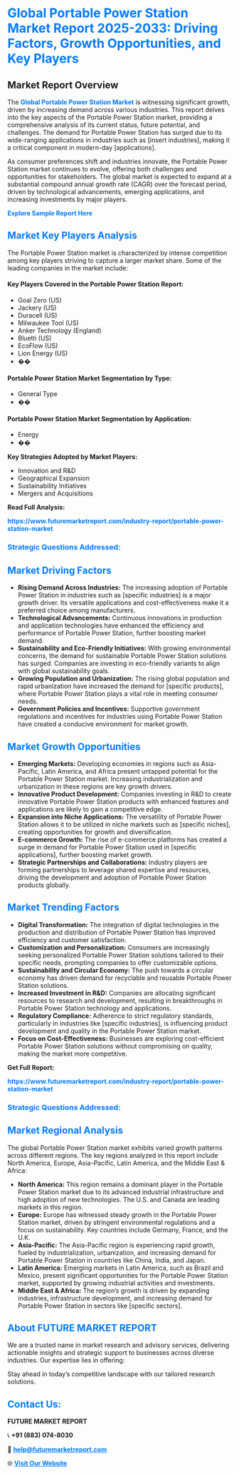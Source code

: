 <h1 style="color: #007BFF;">Global Portable Power Station Market Report 2025-2033: Driving Factors, Growth Opportunities, and Key Players</h1>

<section id="overview">
<h2>Market Report Overview</h2>
<p>The <a href="https://www.futuremarketreport.com/industry-report/portable-power-station-market" style="color: #007BFF; text-decoration: none;"><strong>Global Portable Power Station Market</strong></a> is witnessing significant growth, driven by increasing demand across various industries. This report delves into the key aspects of the Portable Power Station market, providing a comprehensive analysis of its current status, future potential, and challenges. The demand for Portable Power Station has surged due to its wide-ranging applications in industries such as [insert industries], making it a critical component in modern-day [applications].</p>
<p>As consumer preferences shift and industries innovate, the Portable Power Station market continues to evolve, offering both challenges and opportunities for stakeholders. The global market is expected to expand at a substantial compound annual growth rate (CAGR) over the forecast period, driven by technological advancements, emerging applications, and increasing investments by major players.</p>
</section>

<section id="overview">
<p><a href="https://www.futuremarketreport.com/request-sample/reportId=118030" style="color: #007BFF; text-decoration: none;"><strong>Explore Sample Report Here</strong></a></p>
</section>

<section id="key-players">
<h2 style="color: #007BFF;">Market Key Players Analysis</h2>
<p>The Portable Power Station market is characterized by intense competition among key players striving to capture a larger market share. Some of the leading companies in the market include:</p>
<h4>Key Players Covered in the Portable Power Station Report:</h4>
<ul><li>Goal Zero (US)</li><li>Jackery (US)</li><li>Duracell (US)</li><li>Milwaukee Tool (US)</li><li>Anker Technology (England)</li><li>Bluetti (US)</li><li>EcoFlow (US)</li><li>Lion Energy (US)</li><li>��</li></ul>
<h4>Portable Power Station Market Segmentation by Type:</h4>
<ul><li>General Type</li><li>��</li></ul>

<h4>Portable Power Station Market Segmentation by Application:</h4>
<ul><li>Energy</li><li>��</li></ul>
<p><strong>Key Strategies Adopted by Market Players:</strong></p>
<ul>
<li>Innovation and R&D</li>
<li>Geographical Expansion</li>
<li>Sustainability Initiatives</li>
<li>Mergers and Acquisitions</li>
</ul>
</section>

<section>
<p><strong>Read Full Analysis: </strong></p><a href="https://www.futuremarketreport.com/industry-report/portable-power-station-market" style="color: #007BFF; text-decoration: none;"><strong>https://www.futuremarketreport.com/industry-report/portable-power-station-market</strong></a>
<h3 style="color: #007BFF;">Strategic Questions Addressed:</h3>
</section>

<section id="driving-factors">
<h2 style="color: #007BFF;">Market Driving Factors</h2>
<ul>
<li><strong>Rising Demand Across Industries:</strong> The increasing adoption of Portable Power Station in industries such as [specific industries] is a major growth driver. Its versatile applications and cost-effectiveness make it a preferred choice among manufacturers.</li>
<li><strong>Technological Advancements:</strong> Continuous innovations in production and application technologies have enhanced the efficiency and performance of Portable Power Station, further boosting market demand.</li>
<li><strong>Sustainability and Eco-Friendly Initiatives:</strong> With growing environmental concerns, the demand for sustainable Portable Power Station solutions has surged. Companies are investing in eco-friendly variants to align with global sustainability goals.</li>
<li><strong>Growing Population and Urbanization:</strong> The rising global population and rapid urbanization have increased the demand for [specific products], where Portable Power Station plays a vital role in meeting consumer needs.</li>
<li><strong>Government Policies and Incentives:</strong> Supportive government regulations and incentives for industries using Portable Power Station have created a conducive environment for market growth.</li>
</ul>
</section>

<section id="growth-opportunities">
<h2 style="color: #007BFF;">Market Growth Opportunities</h2>
<ul>
<li><strong>Emerging Markets:</strong> Developing economies in regions such as Asia-Pacific, Latin America, and Africa present untapped potential for the Portable Power Station market. Increasing industrialization and urbanization in these regions are key growth drivers.</li>
<li><strong>Innovative Product Development:</strong> Companies investing in R&D to create innovative Portable Power Station products with enhanced features and applications are likely to gain a competitive edge.</li>
<li><strong>Expansion into Niche Applications:</strong> The versatility of Portable Power Station allows it to be utilized in niche markets such as [specific niches], creating opportunities for growth and diversification.</li>
<li><strong>E-commerce Growth:</strong> The rise of e-commerce platforms has created a surge in demand for Portable Power Station used in [specific applications], further boosting market growth.</li>
<li><strong>Strategic Partnerships and Collaborations:</strong> Industry players are forming partnerships to leverage shared expertise and resources, driving the development and adoption of Portable Power Station products globally.</li>
</ul>
</section>

<section id="trending-factors">
<h2 style="color: #007BFF;">Market Trending Factors</h2>
<ul>
<li><strong>Digital Transformation:</strong> The integration of digital technologies in the production and distribution of Portable Power Station has improved efficiency and customer satisfaction.</li>
<li><strong>Customization and Personalization:</strong> Consumers are increasingly seeking personalized Portable Power Station solutions tailored to their specific needs, prompting companies to offer customizable options.</li>
<li><strong>Sustainability and Circular Economy:</strong> The push towards a circular economy has driven demand for recyclable and reusable Portable Power Station solutions.</li>
<li><strong>Increased Investment in R&D:</strong> Companies are allocating significant resources to research and development, resulting in breakthroughs in Portable Power Station technology and applications.</li>
<li><strong>Regulatory Compliance:</strong> Adherence to strict regulatory standards, particularly in industries like [specific industries], is influencing product development and quality in the Portable Power Station market.</li>
<li><strong>Focus on Cost-Effectiveness:</strong> Businesses are exploring cost-efficient Portable Power Station solutions without compromising on quality, making the market more competitive.</li>
</ul>
</section>

<section>
<p><strong>Get Full Report: </strong></p><a href="https://www.futuremarketreport.com/industry-report/portable-power-station-market" style="color: #007BFF; text-decoration: none;"><strong>https://www.futuremarketreport.com/industry-report/portable-power-station-market</strong></a>
<h3 style="color: #007BFF;">Strategic Questions Addressed:</h3>
</section>


<section id="regional-analysis">
<h2 style="color: #007BFF;">Market Regional Analysis</h2>
<p>The global Portable Power Station market exhibits varied growth patterns across different regions. The key regions analyzed in this report include North America, Europe, Asia-Pacific, Latin America, and the Middle East & Africa:</p>
<ul>
<li><strong>North America:</strong> This region remains a dominant player in the Portable Power Station market due to its advanced industrial infrastructure and high adoption of new technologies. The U.S. and Canada are leading markets in this region.</li>
<li><strong>Europe:</strong> Europe has witnessed steady growth in the Portable Power Station market, driven by stringent environmental regulations and a focus on sustainability. Key countries include Germany, France, and the U.K.</li>
<li><strong>Asia-Pacific:</strong> The Asia-Pacific region is experiencing rapid growth, fueled by industrialization, urbanization, and increasing demand for Portable Power Station in countries like China, India, and Japan.</li>
<li><strong>Latin America:</strong> Emerging markets in Latin America, such as Brazil and Mexico, present significant opportunities for the Portable Power Station market, supported by growing industrial activities and investments.</li>
<li><strong>Middle East & Africa:</strong> The region’s growth is driven by expanding industries, infrastructure development, and increasing demand for Portable Power Station in sectors like [specific sectors].</li>
</ul>
</section>

<footer>
<h2 style="color: #007BFF;">About FUTURE MARKET REPORT</h2>
<p>We are a trusted name in market research and advisory services, delivering actionable insights and strategic support to businesses across diverse industries. Our expertise lies in offering:</p>

<p>Stay ahead in today’s competitive landscape with our tailored research solutions.</p>

<h2 style="color: #007BFF;">Contact Us:</h2>
<p><strong>FUTURE MARKET REPORT</strong></p>
<p>📞 <strong>+91 (883) 074-8030</strong></p>
<p>📧 <strong><a href="mailto:help@futuremarketreport.com" style="color: #007BFF;">help@futuremarketreport.com</a></strong></p>
<p>🌐 <strong><a href="https://www.futuremarketreport.com/" style="color: #007BFF;">Visit Our Website</a></strong></p>
</footer>